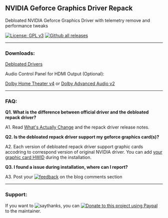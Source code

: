 ## NVIDIA Geforce Graphics Driver Repack

Debloated NVIDIA Geforce Graphics Driver with telemetry remove and performance tweaks

[![License: GPL v3](https://img.shields.io/badge/License-GPLv3-blue.svg)](https://raw.githubusercontent.com/alanfox2000/realtek-hda-release/master/LICENSE)
[![Github all releases](https://img.shields.io/github/downloads/alanfox2000/repack_NVIDIAGeforceGraphicsDriver/total.svg)](https://GitHub.com/alanfox2000/repack_NVIDIAGeforceGraphicsDriver/releases/)

---------------------------------------

### Downloads:

[Debloated Drivers](https://github.com/alanfox2000/repack_NVIDIAGeforceGraphicsDriver/releases)

Audio Control Panel for HDMI Output (Optional):

[Dolby Home Theater v4](https://github.com/alanfox2000/repack_NVIDIAGeforceGraphicsDriver/raw/master/Extra/DolbyHomeTheater.rar) or [Dolby Advanced Audio v2](https://github.com/alanfox2000/repack_NVIDIAGeforceGraphicsDriver/raw/master/Extra/DolbyAdvancedAudio.rar)

---------------------------------------

### FAQ:

**Q1. What is the difference between official driver and the debloated repack driver?**

A1. Read [What's Actually Change](https://github.com/alanfox2000/repack_NVIDIAGeforceGraphicsDriver/wiki/What's-Actually-Change) and the repack driver release notes.

**Q2. Is the debloated repack driver support my geforce graphics card(s)?**

A2. Each version of debloated repack driver support graphic cards accodring to correspond version of original NVIDIA driver. You can add [your graphic card HWID](https://github.com/alanfox2000/repack_NVIDIAGeforceGraphicsDriver/wiki/Installation#add-hardware-id) during the installation.

**Q3. I found a issue during installation, where can I report?**

A3. Post your [![feedback](https://img.shields.io/badge/feedback-green.svg)](https://puresoftapps.blogspot.com/2019/01/nvidia-graphics-driver-mod-2019-10-01.html#comments) on the blog comments section

---------------------------------------

### Support:

If you want to ![saythanks](https://img.shields.io/badge/say-thanks-ff69b4.svg), you can [![Donate to this project using Paypal](https://img.shields.io/badge/paypal-donate-yellow.svg)](https://www.paypal.com/cgi-bin/webscr?cmd=_s-xclick&hosted_button_id=VK8CDPFUMCYPN&source=url) to the maintainer.
